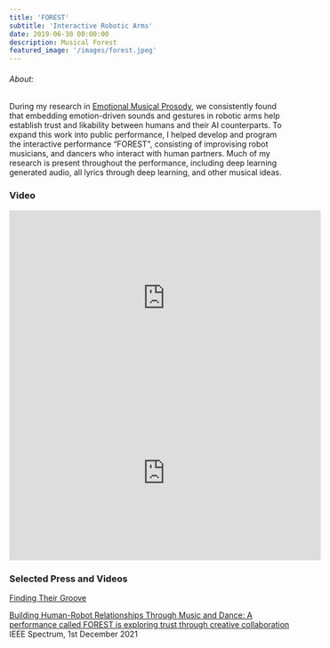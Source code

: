 ```yaml
---
title: 'FOREST'
subtitle: 'Interactive Robotic Arms'
date: 2019-06-30 00:00:00
description: Musical Forest
featured_image: '/images/forest.jpeg'
---
```

###### About:
During my research in [Emotional Musical Prosody](https://richardsavery.com/project/shimiandprosody), we consistently found that embedding emotion-driven sounds and gestures in robotic arms help establish trust and likability between humans and their AI counterparts. To expand this work into public performance, I helped develop and program the interactive performance “FOREST", consisting of improvising robot musicians, and dancers who interact with human partners. Much of my research is present throughout the performance, including deep learning generated audio, all lyrics through deep learning, and other musical ideas.


### Video

<iframe width="560" height="315" src="https://www.youtube.com/embed/J2Ekt_SI8Qg" frameborder="0" allow="accelerometer; autoplay; encrypted-media; gyroscope; picture-in-picture" allowfullscreen></iframe>

<iframe width="560" height="315" src="https://www.youtube.com/embed/YIX6ImUzdqs" frameborder="0" allow="accelerometer; autoplay; encrypted-media; gyroscope; picture-in-picture" allowfullscreen></iframe>

### Selected Press and Videos

[Finding Their Groove](https://research.gatech.edu/finding-their-groove)

[Building Human-Robot Relationships Through Music and Dance: A performance called FOREST is exploring trust through creative collaboration](https://spectrum.ieee.org/robot-dance-music) IEEE Spectrum, 1st December 2021
